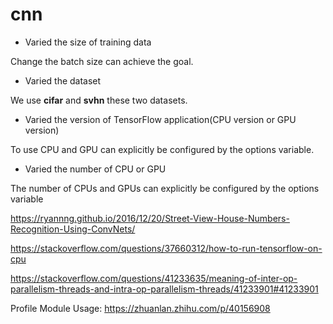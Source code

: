 # cnn

- Varied the size of training data

Change the batch size can achieve the goal.

- Varied the dataset

We use **cifar** and **svhn** these two datasets.

- Varied the version of TensorFlow application(CPU version or GPU version)

To use CPU and GPU can explicitly be configured by the options variable.

- Varied the number of CPU or GPU

The number of CPUs and GPUs can explicitly be configured by the options variable

https://ryannng.github.io/2016/12/20/Street-View-House-Numbers-Recognition-Using-ConvNets/

https://stackoverflow.com/questions/37660312/how-to-run-tensorflow-on-cpu

https://stackoverflow.com/questions/41233635/meaning-of-inter-op-parallelism-threads-and-intra-op-parallelism-threads/41233901#41233901

Profile Module Usage: https://zhuanlan.zhihu.com/p/40156908